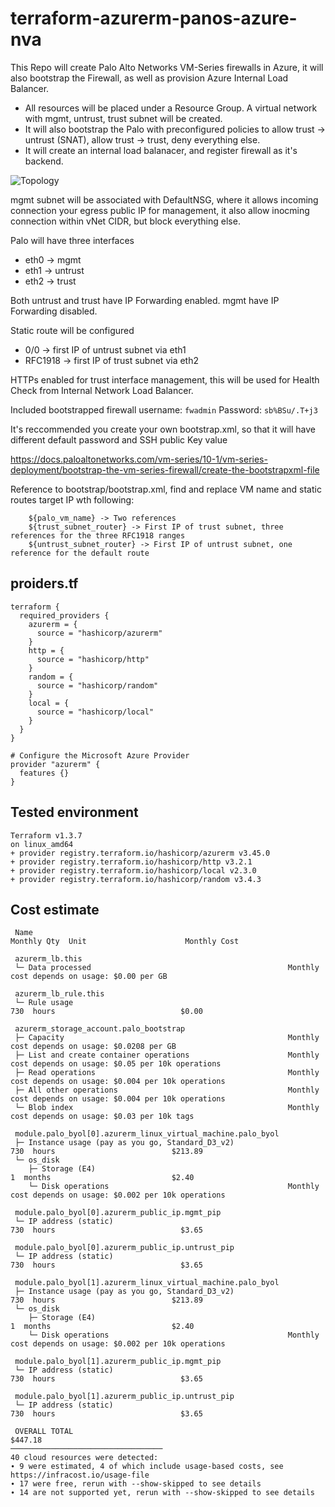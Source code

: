 # terraform-azurerm-panos-azure-nva

This Repo will create Palo Alto Networks VM-Series firewalls in Azure, it will also bootstrap the Firewall, as well as provision Azure Internal Load Balancer.

- All resources will be placed under a Resource Group. A virtual network with mgmt, untrust, trust subnet will be created.
- It will also bootstrap the Palo with preconfigured policies to allow trust -> untrust (SNAT), allow trust -> trust, deny everything else.
- It will create an internal load balanacer, and register firewall as it's backend.

![Topology](https://raw.githubusercontent.com/jye-aviatrix/terraform-azurerm-panos-azure-nva/master/20230228164208.png)

mgmt subnet will be associated with DefaultNSG, where it allows incoming connection your egress public IP for management, it also allow inocming connection within vNet CIDR, but block everything else.

Palo will have three interfaces
- eth0 -> mgmt
- eth1 -> untrust
- eth2 -> trust

Both untrust and trust have IP Forwarding enabled. mgmt have IP Forwarding disabled.

Static route will be configured
- 0/0 -> first IP of untrust subnet via eth1
- RFC1918 -> first IP of trust subnet via eth2

HTTPs enabled for trust interface management, this will be used for Health Check from Internal Network Load Balancer.

Included bootstrapped firewall username: ```fwadmin```
Password: ```sb%BSu/.T+j3```

It's reccommended you create your own bootstrap.xml, so that it will have different default password and SSH public Key value

https://docs.paloaltonetworks.com/vm-series/10-1/vm-series-deployment/bootstrap-the-vm-series-firewall/create-the-bootstrapxml-file

Reference to bootstrap/bootstrap.xml, find and replace VM name and static routes target IP wth following:
```
    ${palo_vm_name} -> Two references
    ${trust_subnet_router} -> First IP of trust subnet, three references for the three RFC1918 ranges
    ${untrust_subnet_router} -> First IP of untrust subnet, one reference for the default route
```
## proiders.tf
```
terraform {
  required_providers {
    azurerm = {
      source = "hashicorp/azurerm"
    }
    http = {
      source = "hashicorp/http"
    }
    random = {
      source = "hashicorp/random"
    }
    local = {
      source = "hashicorp/local"
    }
  }
}

# Configure the Microsoft Azure Provider
provider "azurerm" {
  features {}
}
```

## Tested environment
```
Terraform v1.3.7
on linux_amd64
+ provider registry.terraform.io/hashicorp/azurerm v3.45.0
+ provider registry.terraform.io/hashicorp/http v3.2.1
+ provider registry.terraform.io/hashicorp/local v2.3.0
+ provider registry.terraform.io/hashicorp/random v3.4.3
```

## Cost estimate
```
 Name                                                                Monthly Qty  Unit                      Monthly Cost

 azurerm_lb.this
 └─ Data processed                                            Monthly cost depends on usage: $0.00 per GB

 azurerm_lb_rule.this
 └─ Rule usage                                                               730  hours                            $0.00

 azurerm_storage_account.palo_bootstrap
 ├─ Capacity                                                  Monthly cost depends on usage: $0.0208 per GB
 ├─ List and create container operations                      Monthly cost depends on usage: $0.05 per 10k operations
 ├─ Read operations                                           Monthly cost depends on usage: $0.004 per 10k operations
 ├─ All other operations                                      Monthly cost depends on usage: $0.004 per 10k operations
 └─ Blob index                                                Monthly cost depends on usage: $0.03 per 10k tags

 module.palo_byol[0].azurerm_linux_virtual_machine.palo_byol
 ├─ Instance usage (pay as you go, Standard_D3_v2)                           730  hours                          $213.89
 └─ os_disk
    ├─ Storage (E4)                                                            1  months                           $2.40
    └─ Disk operations                                        Monthly cost depends on usage: $0.002 per 10k operations

 module.palo_byol[0].azurerm_public_ip.mgmt_pip
 └─ IP address (static)                                                      730  hours                            $3.65

 module.palo_byol[0].azurerm_public_ip.untrust_pip
 └─ IP address (static)                                                      730  hours                            $3.65

 module.palo_byol[1].azurerm_linux_virtual_machine.palo_byol
 ├─ Instance usage (pay as you go, Standard_D3_v2)                           730  hours                          $213.89
 └─ os_disk
    ├─ Storage (E4)                                                            1  months                           $2.40
    └─ Disk operations                                        Monthly cost depends on usage: $0.002 per 10k operations

 module.palo_byol[1].azurerm_public_ip.mgmt_pip
 └─ IP address (static)                                                      730  hours                            $3.65

 module.palo_byol[1].azurerm_public_ip.untrust_pip
 └─ IP address (static)                                                      730  hours                            $3.65

 OVERALL TOTAL                                                                                                   $447.18
──────────────────────────────────
40 cloud resources were detected:
∙ 9 were estimated, 4 of which include usage-based costs, see https://infracost.io/usage-file
∙ 17 were free, rerun with --show-skipped to see details
∙ 14 are not supported yet, rerun with --show-skipped to see details
```